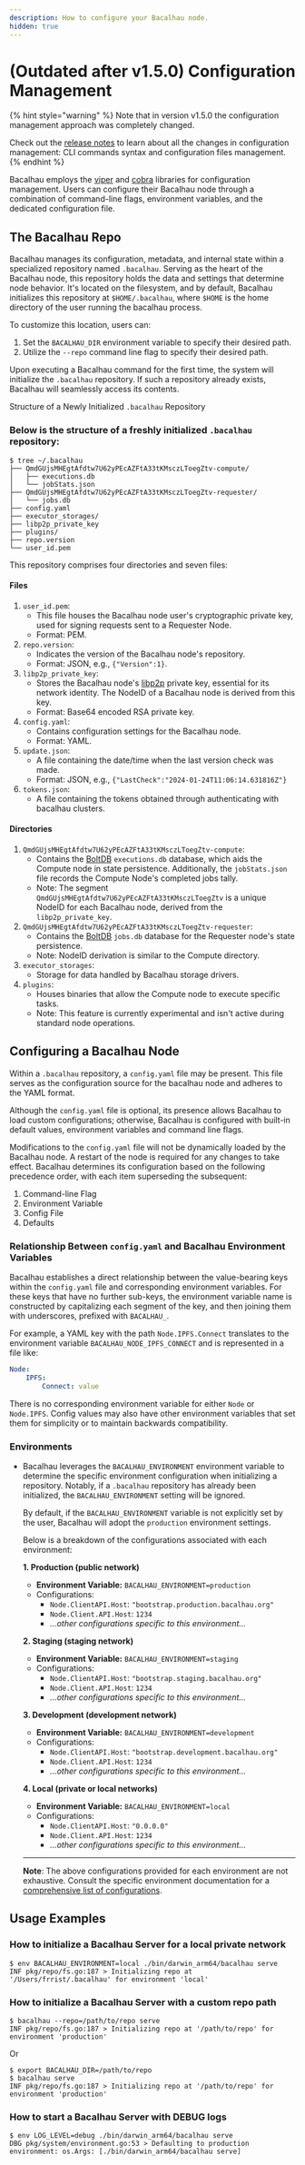 ```yaml
---
description: How to configure your Bacalhau node.
hidden: true
---
```


# (Outdated after v1.5.0) Configuration Management

{% hint style="warning" %}
Note that in version v1.5.0 the configuration management approach was completely changed.

Check out the [release notes](../../guides/updated-configuration-management.md) to learn about all the changes in configuration management: CLI commands syntax and configuration files management.
{% endhint %}

Bacalhau employs the [viper](https://github.com/spf13/viper) and [cobra](https://github.com/spf13/cobra) libraries for configuration management. Users can configure their Bacalhau node through a combination of command-line flags, environment variables, and the dedicated configuration file.

## The Bacalhau Repo

Bacalhau manages its configuration, metadata, and internal state within a specialized repository named `.bacalhau`. Serving as the heart of the Bacalhau node, this repository holds the data and settings that determine node behavior. It's located on the filesystem, and by default, Bacalhau initializes this repository at `$HOME/.bacalhau`, where `$HOME` is the home directory of the user running the bacalhau process.

To customize this location, users can:

1. Set the `BACALHAU_DIR` environment variable to specify their desired path.
2. Utilize the `--repo` command line flag to specify their desired path.

Upon executing a Bacalhau command for the first time, the system will initialize the `.bacalhau` repository. If such a repository already exists, Bacalhau will seamlessly access its contents.

Structure of a Newly Initialized `.bacalhau` Repository

### Below is the structure of a freshly initialized `.bacalhau` repository:

```shell
$ tree ~/.bacalhau
├── QmdGUjsMHEgtAfdtw7U62yPEcAZFtA33tKMsczLToegZtv-compute/
│   ├── executions.db
│   └── jobStats.json
├── QmdGUjsMHEgtAfdtw7U62yPEcAZFtA33tKMsczLToegZtv-requester/
│   └── jobs.db
├── config.yaml
├── executor_storages/
├── libp2p_private_key
├── plugins/
├── repo.version
└── user_id.pem
```

This repository comprises four directories and seven files:

#### Files

1. `user_id.pem`:
   * This file houses the Bacalhau node user's cryptographic private key, used for signing requests sent to a Requester Node.
   * Format: PEM.
2. `repo.version`:
   * Indicates the version of the Bacalhau node's repository.
   * Format: JSON, e.g., `{"Version":1}`.
3. `libp2p_private_key`:
   * Stores the Bacalhau node's [libp2p](https://libp2p.io/) private key, essential for its network identity. The NodeID of a Bacalhau node is derived from this key.
   * Format: Base64 encoded RSA private key.
4. `config.yaml`:
   * Contains configuration settings for the Bacalhau node.
   * Format: YAML.
5. `update.json`:
   * A file containing the date/time when the last version check was made.
   * Format: JSON, e.g., `{"LastCheck":"2024-01-24T11:06:14.631816Z"}`
6. `tokens.json`:
   * A file containing the tokens obtained through authenticating with bacalhau clusters.

#### Directories

1. `QmdGUjsMHEgtAfdtw7U62yPEcAZFtA33tKMsczLToegZtv-compute`:
   * Contains the [BoltDB](https://github.com/etcd-io/bbolt) `executions.db` database, which aids the Compute node in state persistence. Additionally, the `jobStats.json` file records the Compute Node's completed jobs tally.
   * Note: The segment `QmdGUjsMHEgtAfdtw7U62yPEcAZFtA33tKMsczLToegZtv` is a unique NodeID for each Bacalhau node, derived from the `libp2p_private_key`.
2. `QmdGUjsMHEgtAfdtw7U62yPEcAZFtA33tKMsczLToegZtv-requester`:
   * Contains the [BoltDB](https://github.com/etcd-io/bbolt) `jobs.db` database for the Requester node's state persistence.
   * Note: NodeID derivation is similar to the Compute directory.
3. `executor_storages`:
   * Storage for data handled by Bacalhau storage drivers.
4. `plugins`:
   * Houses binaries that allow the Compute node to execute specific tasks.
   * Note: This feature is currently experimental and isn't active during standard node operations.

## Configuring a Bacalhau Node

Within a `.bacalhau` repository, a `config.yaml` file may be present. This file serves as the configuration source for the bacalhau node and adheres to the YAML format.

Although the `config.yaml` file is optional, its presence allows Bacalhau to load custom configurations; otherwise, Bacalhau is configured with built-in default values, environment variables and command line flags.

Modifications to the `config.yaml` file will not be dynamically loaded by the Bacalhau node. A restart of the node is required for any changes to take effect. Bacalhau determines its configuration based on the following precedence order, with each item superseding the subsequent:

1. Command-line Flag
2. Environment Variable
3. Config File
4. Defaults

### Relationship Between `config.yaml` and Bacalhau Environment Variables

Bacalhau establishes a direct relationship between the value-bearing keys within the `config.yaml` file and corresponding environment variables. For these keys that have no further sub-keys, the environment variable name is constructed by capitalizing each segment of the key, and then joining them with underscores, prefixed with `BACALHAU_`.

For example, a YAML key with the path `Node.IPFS.Connect` translates to the environment variable `BACALHAU_NODE_IPFS_CONNECT` and is represented in a file like:

```yaml
Node:
    IPFS:
        Connect: value
```

There is no corresponding environment variable for either `Node` or `Node.IPFS`. Config values may also have other environment variables that set them for simplicity or to maintain backwards compatibility.

### Environments

*   Bacalhau leverages the `BACALHAU_ENVIRONMENT` environment variable to determine the specific environment configuration when initializing a repository. Notably, if a `.bacalhau` repository has already been initialized, the `BACALHAU_ENVIRONMENT` setting will be ignored.

    By default, if the `BACALHAU_ENVIRONMENT` variable is not explicitly set by the user, Bacalhau will adopt the `production` environment settings.

    Below is a breakdown of the configurations associated with each environment:

    **1. Production (public network)**

    * **Environment Variable:** `BACALHAU_ENVIRONMENT=production`
    * Configurations:
      * `Node.ClientAPI.Host`: `"bootstrap.production.bacalhau.org"`
      * `Node.Client.API.Host`: `1234`
      * _...other configurations specific to this environment..._

    **2. Staging (staging network)**

    * **Environment Variable:** `BACALHAU_ENVIRONMENT=staging`
    * Configurations:
      * `Node.ClientAPI.Host`: `"bootstrap.staging.bacalhau.org"`
      * `Node.Client.API.Host`: `1234`
      * _...other configurations specific to this environment..._

    **3. Development (development network)**

    * **Environment Variable:** `BACALHAU_ENVIRONMENT=development`
    * Configurations:
      * `Node.ClientAPI.Host`: `"bootstrap.development.bacalhau.org"`
      * `Node.Client.API.Host`: `1234`
      * _...other configurations specific to this environment..._

    **4. Local (private or local networks)**

    * **Environment Variable:** `BACALHAU_ENVIRONMENT=local`
    * Configurations:
      * `Node.ClientAPI.Host`: `"0.0.0.0"`
      * `Node.Client.API.Host`: `1234`
      * _...other configurations specific to this environment..._

    ***

    **Note**: The above configurations provided for each environment are not exhaustive. Consult the specific environment documentation for a [comprehensive list of configurations](https://github.com/bacalhau-project/bacalhau/tree/main/pkg/config/configenv).

## Usage Examples

### How to initialize a Bacalhau Server for a local private network

```
$ env BACALHAU_ENVIRONMENT=local ./bin/darwin_arm64/bacalhau serve
INF pkg/repo/fs.go:187 > Initializing repo at '/Users/frrist/.bacalhau' for environment 'local'
```

### How to initialize a Bacalhau Server with a custom repo path

```
$ bacalhau --repo=/path/to/repo serve
INF pkg/repo/fs.go:187 > Initializing repo at '/path/to/repo' for environment 'production'
```

Or

```
$ export BACALHAU_DIR=/path/to/repo
$ bacalhau serve
INF pkg/repo/fs.go:187 > Initializing repo at '/path/to/repo' for environment 'production'
```

### How to start a Bacalhau Server with DEBUG logs

```
$ env LOG_LEVEL=debug ./bin/darwin_arm64/bacalhau serve
DBG pkg/system/environment.go:53 > Defaulting to production environment: os.Args: [./bin/darwin_arm64/bacalhau serve]

```
